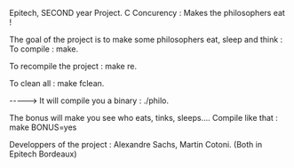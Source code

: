 Epitech, SECOND year Project. C Concurency : Makes the philosophers eat !

The goal of the project is to make some philosophers eat, sleep and think :
To compile : make.

To recompile the project : make re.

To clean all : make fclean.

-----> It will compile you a binary : ./philo.

The bonus will make you see who eats, tinks, sleeps.... Compile like that : make BONUS=yes

Developpers of the project : Alexandre Sachs, Martin Cotoni. (Both in Epitech Bordeaux)